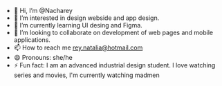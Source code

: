 - 👋 Hi, I’m @Nacharey
- 👀 I’m interested in design webside and app design.
- 🌱 I’m currently learning UI desing and Figma.
- 💞️ I’m looking to collaborate on development of web pages and mobile applications.
- 📫 How to reach me rey.natalia@hotmail.com
- 😄 Pronouns: she/he
- ⚡ Fun fact: I am an advanced industrial design student.
I love watching series and movies, I'm currently watching madmen

<!---
Nacharey/Nacharey is a ✨ special ✨ repository because its `README.md` (this file) appears on your GitHub profile.
You can click the Preview link to take a look at your changes.
--->
